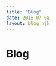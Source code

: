 ```yaml
---
title: "Blog"
date: 2018-07-08
layout: blog.njk
---
```


<h1 class="page-title">Blog</h1>

<style>
.archive {
  padding-left: 0;
}

.archive__post {
  display: flex;
  list-style: none;
  margin-left: 0;
  max-width: 36rem;
  margin-bottom: 0.6em;
  padding-bottom: 0.6rem;
  border-bottom: 1px solid var(--border-color-light);
}

.archive__title {
  flex: 1 1 auto;
  color: var(--color);
  font-weight: var(--weight-x-bold);
}

.archive__date {
  flex: 0 0 7rem;
  text-align: right;
  font-weight: var(--weight-bold);
  color: var(--muted-color);
}
</style>
